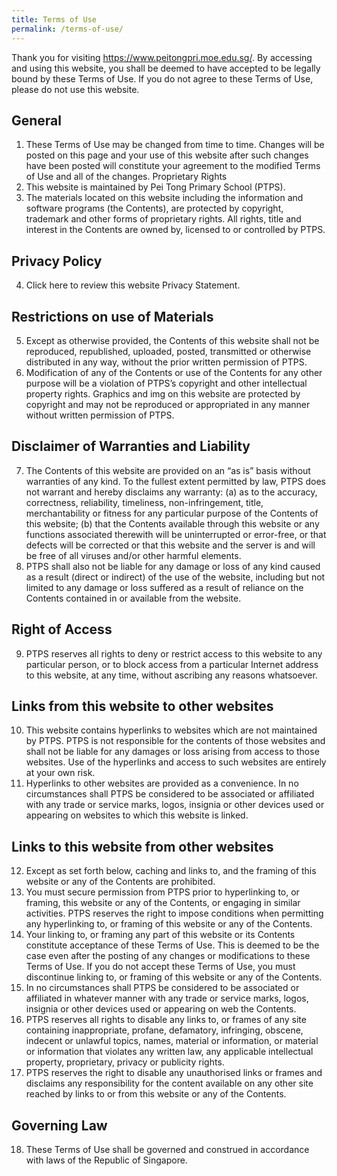 ```yaml
---
title: Terms of Use
permalink: /terms-of-use/
---
```

Thank you for visiting https://www.peitongpri.moe.edu.sg/. By accessing and using this website, you shall be deemed to have accepted to be legally bound by these Terms of Use. If you do not agree to these Terms of Use, please do not use this website.
## General
1. These Terms of Use may be changed from time to time. Changes will be posted on this page and your use of this website after such changes have been posted will constitute your agreement to the modified Terms of Use and all of the changes.
Proprietary Rights
2. This website is maintained by Pei Tong Primary School (PTPS).
3. The materials located on this website including the information and software programs (the Contents), are protected by copyright, trademark and other forms of proprietary rights. All rights, title and interest in the Contents are owned by, licensed to or controlled by PTPS.

## Privacy Policy
4. Click here to review this website Privacy Statement.
## Restrictions on use of Materials
5. Except as otherwise provided, the Contents of this website shall not be reproduced, republished, uploaded, posted, transmitted or otherwise distributed in any way, without the prior written permission of PTPS.
6. Modification of any of the Contents or use of the Contents for any other purpose will be a violation of PTPS’s copyright and other intellectual property rights. Graphics and img on this website are protected by copyright and may not be reproduced or appropriated in any manner without written permission of PTPS.
## Disclaimer of Warranties and Liability
7. The Contents of this website are provided on an “as is” basis without warranties of any kind. To the fullest extent permitted by law, PTPS does not warrant and hereby disclaims any warranty:
(a) as to the accuracy, correctness, reliability, timeliness, non-infringement, title, merchantability or fitness for any particular purpose of the Contents of this website;
(b) that the Contents available through this website or any functions associated therewith will be uninterrupted or error-free, or that defects will be corrected or that this website and the server is and will be free of all viruses and/or other harmful elements.
8. PTPS shall also not be liable for any damage or loss of any kind caused as a result (direct or indirect) of the use of the website, including but not limited to any damage or loss suffered as a result of reliance on the Contents contained in or available from the website.
## Right of Access
9. PTPS reserves all rights to deny or restrict access to this website to any particular person, or to block access from a particular Internet address to this website, at any time, without ascribing any reasons whatsoever.
## Links from this website to other websites
10. This website contains hyperlinks to websites which are not maintained by PTPS. PTPS is not responsible for the contents of those websites and shall not be liable for any damages or loss arising from access to those websites. Use of the hyperlinks and access to such websites are entirely at your own risk.
11. Hyperlinks to other websites are provided as a convenience. In no circumstances shall PTPS be considered to be associated or affiliated with any trade or service marks, logos, insignia or other devices used or appearing on websites to which this website is linked.
## Links to this website from other websites
12. Except as set forth below, caching and links to, and the framing of this website or any of the Contents are prohibited.
13. You must secure permission from PTPS prior to hyperlinking to, or framing, this website or any of the Contents, or engaging in similar activities. PTPS reserves the right to impose conditions when permitting any hyperlinking to, or framing of this website or any of the Contents.
14. Your linking to, or framing any part of this website or its Contents constitute acceptance of these Terms of Use. This is deemed to be the case even after the posting of any changes or modifications to these Terms of Use. If you do not accept these Terms of Use, you must discontinue linking to, or framing of this website or any of the Contents.
15. In no circumstances shall PTPS be considered to be associated or affiliated in whatever manner with any trade or service marks, logos, insignia or other devices used or appearing on web the Contents.
16. PTPS reserves all rights to disable any links to, or frames of any site containing inappropriate, profane, defamatory, infringing, obscene, indecent or unlawful topics, names, material or information, or material or information that violates any written law, any applicable intellectual property, proprietary, privacy or publicity rights.
17. PTPS reserves the right to disable any unauthorised links or frames and disclaims any responsibility for the content available on any other site reached by links to or from this website or any of the Contents.
## Governing Law
18. These Terms of Use shall be governed and construed in accordance with laws of the Republic of Singapore.

